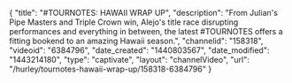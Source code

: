 {
    "title": "#TOURNOTES: HAWAII WRAP UP",
    "description": "From Julian's Pipe Masters and Triple Crown win, Alejo's title race disrupting performances and everything in between, the latest #TOURNOTES offers a fitting bookend to an amazing Hawaii season.",
    "channelid": "158318",
    "videoid": "6384796",
    "date_created": "1440803567",
    "date_modified": "1443214180",
    "type": "captivate",
    "layout": "channelVideo",
    "url": "\/hurley\/tournotes-hawaii-wrap-up\/158318-6384796"
}